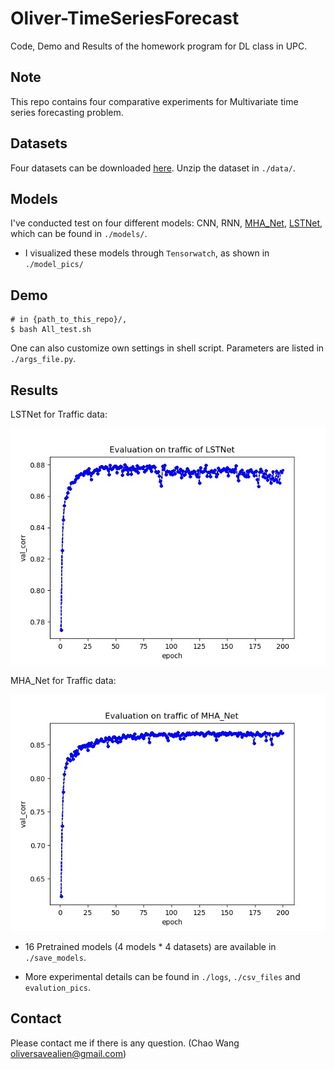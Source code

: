 # Oliver-TimeSeriesForecast
Code, Demo and Results of the homework program for DL class in UPC.

## Note
This repo contains four comparative experiments for Multivariate time series forecasting problem.

## Datasets
Four datasets can be downloaded [here](https://github.com/laiguokun/multivariate-time-series-data).
Unzip the dataset in `./data/`.

## Models
I've conducted test on four different models: CNN, RNN, [MHA_Net](https://arxiv.org/abs/1706.03762), [LSTNet](https://arxiv.org/abs/1703.07015), which can be found in `./models/`.

* I visualized these models through `Tensorwatch`, as shown in `./model_pics/`

## Demo
```
# in {path_to_this_repo}/,
$ bash All_test.sh
```
One can also customize own settings in shell script. Parameters are listed in `./args_file.py`.
## Results
LSTNet for Traffic data:

![LST_traffic](https://github.com/Oliiveralien/Oliver-TimeSeriesForecast/blob/master/evaluation_pics/traffic/LSTNet.jpg)

MHA_Net for Traffic data:

![MHA_traffic](https://github.com/Oliiveralien/Oliver-TimeSeriesForecast/blob/master/evaluation_pics/traffic/MHA_Net.jpg)

* 16 Pretrained models (4 models * 4 datasets) are available in `./save_models`. 

* More experimental details can be found in `./logs`, `./csv_files` and `evalution_pics`.
## Contact
Please contact me if there is any question. (Chao Wang oliversavealien@gmail.com)
